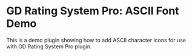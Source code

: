 # GD Rating System Pro: ASCII Font Demo

This is a demo plugin showing how to add ASCII character icons for use with GD Rating System Pro plugin.
